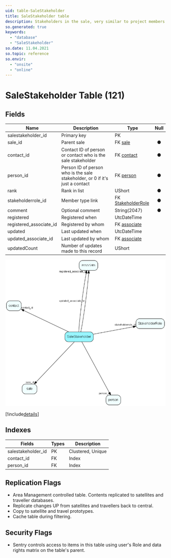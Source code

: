 ```yaml
---
uid: table-SaleStakeholder
title: SaleStakeholder table
description: Stakeholders in the sale, very similar to project members
so.generated: true
keywords:
  - "database"
  - "SaleStakeholder"
so.date: 11.04.2021
so.topic: reference
so.envir:
  - "onsite"
  - "online"
---
```


# SaleStakeholder Table (121)

## Fields

| Name | Description | Type | Null |
|------|-------------|------|:----:|
|salestakeholder\_id|Primary key|PK| |
|sale\_id|Parent sale|FK [sale](sale.md)|&#x25CF;|
|contact\_id|Contact ID of person or contact who is the sale stakeholder|FK [contact](contact.md)|&#x25CF;|
|person\_id|Person ID of person who is the sale stakeholder, or 0 if it&apos;s just a contact|FK [person](person.md)|&#x25CF;|
|rank|Rank in list|UShort|&#x25CF;|
|stakeholderrole\_id|Member type link|FK [StakeholderRole](stakeholderrole.md)|&#x25CF;|
|comment|Optional comment|String(2047)|&#x25CF;|
|registered|Registered when|UtcDateTime| |
|registered\_associate\_id|Registered by whom|FK [associate](associate.md)| |
|updated|Last updated when|UtcDateTime| |
|updated\_associate\_id|Last updated by whom|FK [associate](associate.md)| |
|updatedCount|Number of updates made to this record|UShort| |


![SaleStakeholder table relationship diagram](./media/SaleStakeholder.png)

[!include[details](./includes/salestakeholder.md)]

## Indexes

| Fields | Types | Description |
|--------|-------|-------------|
|salestakeholder\_id |PK |Clustered, Unique |
|contact\_id |FK |Index |
|person\_id |FK |Index |

## Replication Flags

* Area Management controlled table. Contents replicated to satellites and traveller databases.
* Replicate changes UP from satellites and travellers back to central.
* Copy to satellite and travel prototypes.
* Cache table during filtering.

## Security Flags

* Sentry controls access to items in this table using user's Role and data rights matrix on the table's parent.

